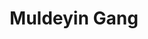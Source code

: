 ---
title: "Muldeyin Gang"
title_bn: "মূলদেইন নদী"
description: "It started flowing from Larka Beel of Sunamganj district and flows upto Rahmatpur through Kasimpur and Nazimnagar."
---
